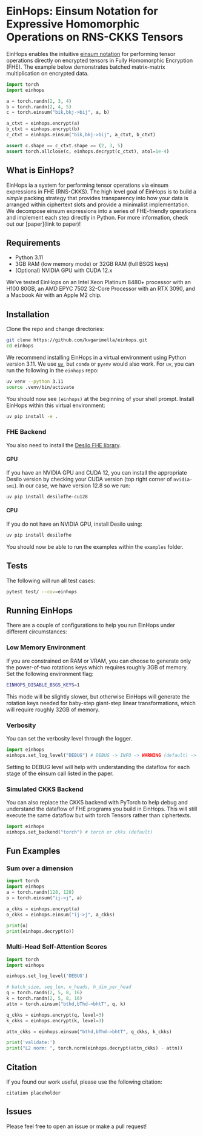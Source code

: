 # EinHops: Einsum Notation for Expressive Homomorphic Operations on RNS-CKKS Tensors

EinHops enables the intuitive [einsum notation](https://ejenner.com/post/einsum/) for performing tensor operations directly on encrypted tensors in Fully Homomorphic Encryption (FHE). The example below demonstrates batched matrix-matrix multiplication on encrypted data.

```python
import torch
import einhops

a = torch.randn(2, 3, 4)
b = torch.randn(2, 4, 5)
c = torch.einsum("bik,bkj->bij", a, b)

a_ctxt = einhops.encrypt(a)
b_ctxt = einhops.encrypt(b)
c_ctxt = einhops.einsum("bik,bkj->bij", a_ctxt, b_ctxt)

assert c.shape == c_ctxt.shape == (2, 3, 5)
assert torch.allclose(c, einhops.decrypt(c_ctxt), atol=1e-4)
```

## What is EinHops?
EinHops ia a system for performing tensor operations via einsum expressions in FHE (RNS-CKKS). The high level goal of EinHops is to build a *simple* packing strategy that provides transparency into how your data is arranged within ciphertext slots and provide a minimalist implementation. We decompose einsum expressions into a series of FHE-friendly operations and implement each step directly in Python. For more information, check out our [paper](link to paper)!

## Requirements
- Python 3.11
- 3GB RAM (low memory mode) or 32GB RAM (full BSGS keys)
- (Optional) NVIDIA GPU with CUDA 12.x

We've tested EinHops on an Intel Xeon Platinum 8480+ processor with an H100 80GB, an AMD EPYC 7502 32-Core Processor with an RTX 3090, and a Macbook Air with an Apple M2 chip.

## Installation
Clone the repo and change directories:
```bash
git clone https://github.com/kvgarimella/einhops.git
cd einhops
```
We recommend installing EinHops in a virtual environment using Python version 3.11. We use [`uv`](https://docs.astral.sh/uv/getting-started/installation/), but `conda` or `pyenv` would also work. For `uv`, you can run the following in the `einhops` repo:
```bash
uv venv --python 3.11
source .venv/bin/activate
```
You should now see `(einhops)` at the beginning of your shell prompt. Install EinHops within this virtual environment:
```bash
uv pip install -e .
```
### FHE Backend
You also need to install the [Desilo FHE library](https://fhe.desilo.dev/latest/install/).

#### GPU
If you have an NVIDIA GPU and CUDA 12, you can install the appropriate Desilo version by checking your CUDA version (top right corner of `nvidia-smi`). In our case, we have version 12.8 so we run:
```bash
uv pip install desilofhe-cu128
 ```
#### CPU
If you do not have an NVIDIA GPU, install Desilo using:
```bash
uv pip install desilofhe
```
You should now be able to run the examples within the `examples` folder.

## Tests
The following will run all test cases:
```bash
pytest test/ --cov=einhops
```

## Running EinHops
There are a couple of configurations to help you run EinHops under different circumstances:
### Low Memory Environment
If you are constrained on RAM or VRAM, you can choose to generate only the power-of-two rotations keys which requires roughly 3GB of memory. Set the following environment flag:
```bash
EINHOPS_DISABLE_BSGS_KEYS=1
```
This mode will be slightly slower, but otherwise EinHops will generate the rotation keys needed for baby-step giant-step linear transformations, which will require roughly 32GB of memory.
### Verbosity
You can set the verbosity level through the logger.
```python
import einhops
einhops.set_log_level("DEBUG") # DEBUG -> INFO -> WARNING (default) -> ERROR -> CRITICAL
```
Setting to DEBUG level will help with understanding the dataflow for each stage of the einsum call listed in the paper.

### Simulated CKKS Backend
You can also replace the CKKS backend with PyTorch to help debug and understand the dataflow of FHE programs you build in EinHops. This will still execute the same dataflow but with torch Tensors rather than ciphertexts.
```python
import einhops
einhops.set_backend("torch") # torch or ckks (default)
```

## Fun Examples
### Sum over a dimension
```python
import torch
import einhops
a = torch.randn(128, 128)
o = torch.einsum("ij->j", a)

a_ckks = einhops.encrypt(a)
o_ckks = einhops.einsum("ij->j", a_ckks)

print(o)
print(einhops.decrypt(o))
```
### Multi-Head Self-Attention Scores
```python
import torch
import einhops

einhops.set_log_level('DEBUG')

# batch_size, seq_len, n_heads, h_dim_per_head
q = torch.randn(2, 5, 8, 16)
k = torch.randn(2, 5, 8, 16)
attn = torch.einsum("bthd,bThd->bhtT", q, k)

q_ckks = einhops.encrypt(q, level=3)
k_ckks = einhops.encrypt(k, level=3)

attn_ckks = einhops.einsum("bthd,bThd->bhtT", q_ckks, k_ckks)

print('validate:')
print("L2 norm: ", torch.norm(einhops.decrypt(attn_ckks) - attn))
```

## Citation
If you found our work useful, please use the following citation:
```
citation placeholder
```

## Issues
Please feel free to open an issue or make a pull request!
